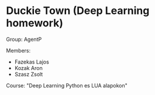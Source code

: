 # Duckie Town (Deep Learning homework)

Group: AgentP

Members: 
- Fazekas Lajos
- Kozak Aron
- Szasz Zsolt

Course: "Deep Learning Python es LUA alapokon" 
         

